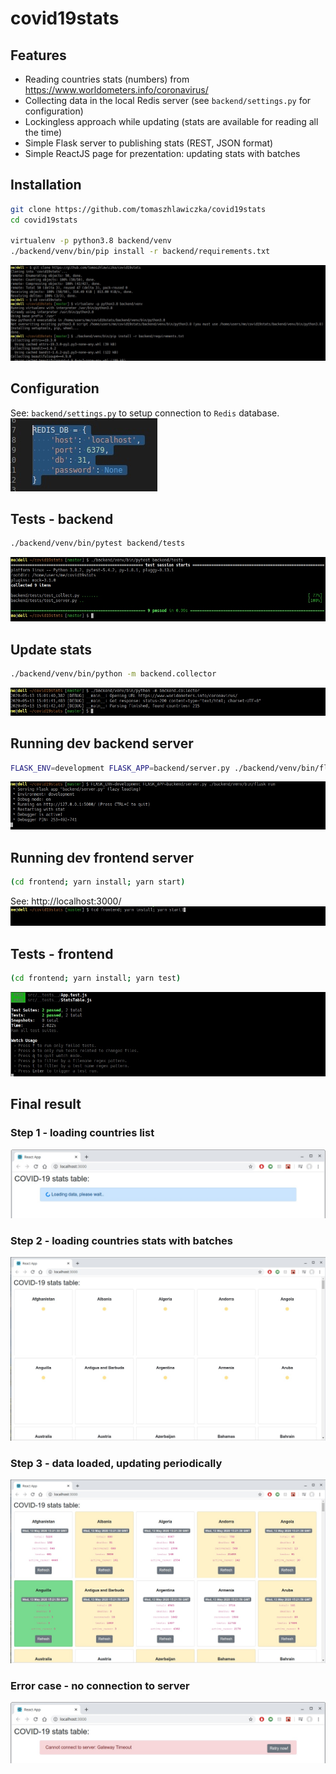 # covid19stats

## Features
 - Reading countries stats (numbers) from https://www.worldometers.info/coronavirus/
 - Collecting data in the local Redis server (see `backend/settings.py` for configuration)
 - Lockingless approach while updating (stats are available for reading all the time)
 - Simple Flask server to publishing stats (REST, JSON format)
 - Simple ReactJS page for prezentation: updating stats with batches

## Installation

```bash
git clone https://github.com/tomaszhlawiczka/covid19stats
cd covid19stats

virtualenv -p python3.8 backend/venv
./backend/venv/bin/pip install -r backend/requirements.txt

```
![](images/Screenshot_20200513_144908.jpeg)

## Configuration
See: `backend/settings.py` to setup connection to `Redis` database.
![](images/Screenshot_20200513_145746.jpeg)


## Tests - backend
```bash
./backend/venv/bin/pytest backend/tests
```
![](images/Screenshot_20200513_145930.jpeg)

## Update stats
```bash
./backend/venv/bin/python -m backend.collector
```
![](images/Screenshot_20200513_150156.jpeg)

## Running dev backend server
```bash
FLASK_ENV=development FLASK_APP=backend/server.py ./backend/venv/bin/flask run
```
![](images/Screenshot_20200513_150241.jpeg)


## Running dev frontend server
```bash
(cd frontend; yarn install; yarn start)
```
See: http://localhost:3000/
![](images/Screenshot_20200513_150034.jpeg)


## Tests - frontend
```bash
(cd frontend; yarn install; yarn test)
```
![](images/Screenshot_20200513_150655.jpeg)


## Final result
### Step 1 - loading countries list
![](images/Screenshot_20200513_150946.jpeg)

### Step 2 - loading countries stats with batches
![](images/Screenshot_20200513_152143.jpeg)

### Step 3 - data loaded, updating periodically
![](images/Screenshot_20200513_152202.jpeg)

### Error case - no connection to server
![](images/Screenshot_20200513_150800.jpeg)

